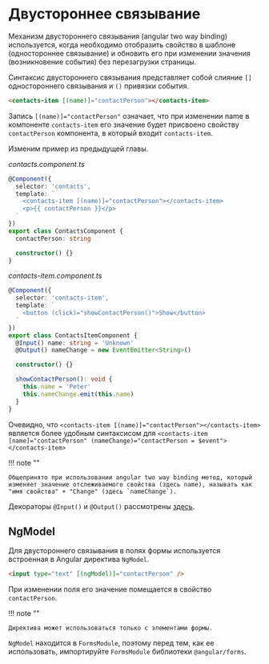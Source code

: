 # Двустороннее связывание

Механизм двустороннего связывания (angular two way binding) используется, когда необходимо отобразить свойство в шаблоне (одностороннее связывание) и обновить его при изменении значения (возникновение события) без перезагрузки страницы.

Синтаксис двустороннего связывания представляет собой слияние `[]` одностороннего связывания и `()` привязки события.

```html
<contacts-item [(name)]="contactPerson"></contacts-item>
```

Запись `[(name)]="contactPerson"` означает, что при изменении name в компоненте `contacts-item` его значение будет присвоено свойству `contactPerson` компонента, в который входит `contacts-item`.

Изменим пример из предыдущей главы.

_contacts.component.ts_

```ts
@Component({
  selector: 'contacts',
  template: `
    <contacts-item [(name)]="contactPerson"></contacts-item>
    <p>{{ contactPerson }}</p>
  `
})
export class ContactsComponent {
  contactPerson: string

  constructor() {}
}
```

_contacts-item.component.ts_

```ts
@Component({
  selector: 'contacts-item',
  template: `
    <button (click)="showContactPerson()">Show</button>
  `
})
export class ContactsItemComponent {
  @Input() name: string = 'Unknown'
  @Output() nameChange = new EventEmitter<String>()

  constructor() {}

  showContactPerson(): void {
    this.name = 'Peter'
    this.nameChange.emit(this.name)
  }
}
```

Очевидно, что `<contacts-item [(name)]="contactPerson"></contacts-item>` является более удобным синтаксисом для `<contacts-item [name]="contactPerson" (nameChange)="contactPerson = $event"></contacts-item>`

!!! note ""

    Общепринято при использовании angular two way binding метод, который изменяет значение отслеживаемого свойства (здесь name), называть как "имя свойства" + "Change" (здесь `nameChange`).

Декораторы `@Input()` и `@Output()` рассмотрены [здесь](angular-components.md).

## NgModel

Для двустороннего связывания в полях формы используется встроенная в Angular директива `NgModel`.

```html
<input type="text" [(ngModel)]="contactPerson" />
```

При изменении поля его значение помещается в свойство `contactPerson`.

!!! note ""

    Директива может использоваться только с элементами формы.

`NgModel` находится в `FormsModule`, поэтому перед тем, как ее использовать, импортируйте `FormsModule` библиотеки `@angular/forms`.
